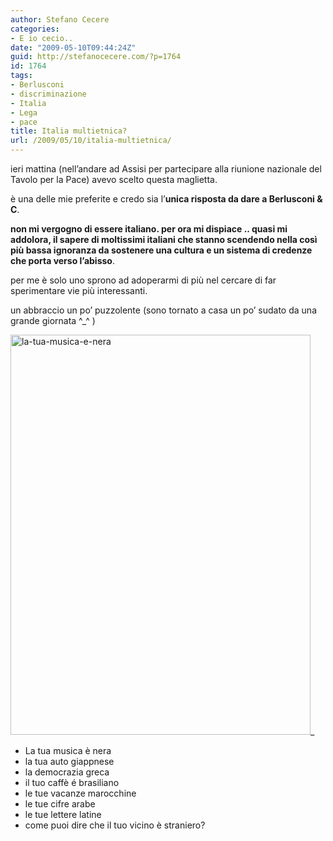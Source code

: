 ```yaml
---
author: Stefano Cecere
categories:
- E io cecio..
date: "2009-05-10T09:44:24Z"
guid: http://stefanocecere.com/?p=1764
id: 1764
tags:
- Berlusconi
- discriminazione
- Italia
- Lega
- pace
title: Italia multietnica?
url: /2009/05/10/italia-multietnica/
---
```


ieri mattina (nell&#8217;andare ad Assisi per partecipare alla riunione nazionale del Tavolo per la Pace) avevo scelto questa maglietta.

è una delle mie preferite e credo sia l&#8217;**unica risposta da dare a Berlusconi & C**.

**non mi vergogno di essere italiano. per ora mi dispiace .. quasi mi addolora, il sapere di moltissimi italiani che stanno scendendo nella così più bassa ignoranza da sostenere una cultura e un sistema di credenze che porta verso l&#8217;abisso**.

per me è solo uno sprono ad adoperarmi di più nel cercare di far sperimentare vie più interessanti.

un abbraccio un po&#8217; puzzolente (sono tornato a casa un po&#8217; sudato da una grande giornata ^_^ )

<img class="aligncenter size-full wp-image-1765" title="la-tua-musica-e-nera" src="http://stefanocecere.com/wp-content/uploads/sites/3/2009/05/la-tua-musica-e-nera.jpg" alt="la-tua-musica-e-nera" width="480" height="640" srcset="http://stefanocecere.com/wp-content/uploads/sites/3/2009/05/la-tua-musica-e-nera.jpg 480w, http://stefanocecere.com/wp-content/uploads/sites/3/2009/05/la-tua-musica-e-nera-225x300.jpg 225w" sizes="(max-width: 480px) 100vw, 480px" />_</p> 

  * La tua musica è nera
  * la tua auto giappnese
  * la democrazia greca
  * il tuo caffè é brasiliano
  * le tue vacanze marocchine
  * le tue cifre arabe
  * le tue lettere latine
  * come puoi dire che il tuo vicino è straniero?

</em>